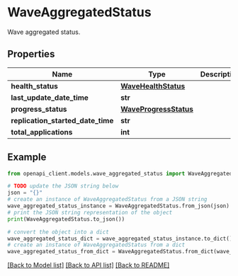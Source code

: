 # WaveAggregatedStatus

Wave aggregated status.

## Properties

Name | Type | Description | Notes
------------ | ------------- | ------------- | -------------
**health_status** | [**WaveHealthStatus**](WaveHealthStatus.md) |  | [optional] 
**last_update_date_time** | **str** |  | [optional] 
**progress_status** | [**WaveProgressStatus**](WaveProgressStatus.md) |  | [optional] 
**replication_started_date_time** | **str** |  | [optional] 
**total_applications** | **int** |  | [optional] 

## Example

```python
from openapi_client.models.wave_aggregated_status import WaveAggregatedStatus

# TODO update the JSON string below
json = "{}"
# create an instance of WaveAggregatedStatus from a JSON string
wave_aggregated_status_instance = WaveAggregatedStatus.from_json(json)
# print the JSON string representation of the object
print(WaveAggregatedStatus.to_json())

# convert the object into a dict
wave_aggregated_status_dict = wave_aggregated_status_instance.to_dict()
# create an instance of WaveAggregatedStatus from a dict
wave_aggregated_status_from_dict = WaveAggregatedStatus.from_dict(wave_aggregated_status_dict)
```
[[Back to Model list]](../README.md#documentation-for-models) [[Back to API list]](../README.md#documentation-for-api-endpoints) [[Back to README]](../README.md)


